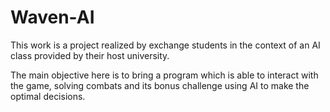 # Waven-AI

This work is a project realized by exchange students in the context of an AI class provided by their host university.

The main objective here is to bring a program which is able to interact with the game, solving combats and its bonus challenge using AI to make the optimal decisions.
